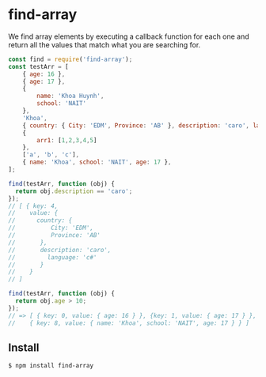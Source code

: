 # find-array

We find array elements by executing a callback function for each one and return all the values that match what you are searching for.

```javascript
const find = require('find-array');
const testArr = [
    { age: 16 },
    { age: 17 },
    {
        name: 'Khoa Huynh',
        school: 'NAIT'
    },
    'Khoa',
    { country: { City: 'EDM', Province: 'AB' }, description: 'caro', language: 'c#' },
    {
        arr1: [1,2,3,4,5]
    },
    ['a', 'b', 'c'],
    { name: 'Khoa', school: 'NAIT', age: 17 },
];

find(testArr, function (obj) {
  return obj.description == 'caro';
});
// [ { key: 4,
//    value: { 
//      country: {
//          City: 'EDM',
//          Province: 'AB'
//       }, 
//       description: 'caro', 
//         language: 'c#' 
//       } 
//    } 
// ]

find(testArr, function (obj) {
  return obj.age > 10;
});
// => [ { key: 0, value: { age: 16 } }, {key: 1, value: { age: 17 } },
//    { key: 8, value: { name: 'Khoa', school: 'NAIT', age: 17 } } ]

```

## Install

```bash
$ npm install find-array
```